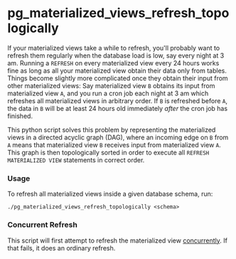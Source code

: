 # pg_materialized_views_refresh_topologically

If your materialized views take a while to refresh, you'll probably want to refresh them regularly when the database load
is low, say every night at 3 am. Running a `REFRESH` on every materialized view every 24 hours works fine as long as all your
materialized view obtain their data only from tables. Things become slightly more complicated once they obtain their input from other materialized views: Say materialized view `B` obtains its input from materialized view `A`, and
you run a cron job each night at 3 am which refreshes all materialized views in arbitrary order. If `B` is refreshed before `A`,
the data in `B` will be at least 24 hours old immediately *after* the cron job has finished.

This python script solves this problem by representing the materialized views in a directed acyclic graph (DAG), where an incoming
edge on `B` from `A` means that materialized view `B` receives input from materialized view `A`. This graph is then topologically
sorted in order to execute all `REFRESH MATERIALIZED VIEW` statements in correct order.

### Usage
To refresh all materialized views inside a given database schema, run:

    ./pg_materialized_views_refresh_topologically <schema>

### Concurrent Refresh
This script will first attempt to refresh the materialized view [concurrently](https://www.postgresql.org/docs/10/static/sql-refreshmaterializedview.html). If that fails, it does an ordinary refresh.
